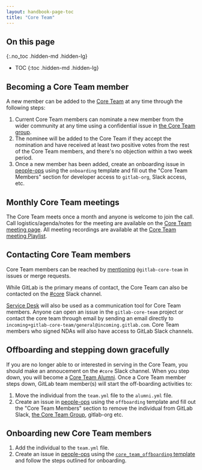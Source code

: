 ```yaml
---
layout: handbook-page-toc
title: "Core Team"
---
```


## On this page
{:.no_toc .hidden-md .hidden-lg}

- TOC
{:toc .hidden-md .hidden-lg}

## Becoming a Core Team member

A new member can be added to the [Core Team](/community/core-team/) at any time through the following steps:

1.  Current Core Team members can nominate a new member from the wider community at any time using a confidential issue in [the Core Team group](https://gitlab.com/groups/gitlab-core-team/-/issues). 
2.  The nominee will be added to the Core Team if they accept the nomination and have received at least two positive votes from the rest of the Core Team members, and there's no objection within a two week period. 
3.  Once a new member has been added, create an onboarding issue in [people-ops](https://gitlab.com/gitlab-com/people-ops/employment/issues) using the `onboarding` template and fill out the "Core Team Members" section for developer access to `gitlab-org`, Slack access, etc.

## Monthly Core Team meetings

The Core Team meets once a month and anyone is welcome to join the call. Call logistics/agenda/notes for the meeting are available on the [Core Team meeting page](https://gitlab.com/gitlab-core-team/general/wikis/monthly-core-team-meeting). All meeting recordings are available at the [Core Team meeting Playlist](https://www.youtube.com/playlist?list=PLFGfElNsQthZ12EUkq3N9QlThvkf3WGnZ). 

## Contacting Core Team members

Core Team members can be reached by [mentioning](https://docs.gitlab.com/ee/user/group/subgroups/index.html#mentioning-subgroups) `@gitlab-core-team` in issues or merge requests. 

While GitLab is the primary means of contact, the Core Team can also be contacted on the [#core](https://gitlab.slack.com/messages/core) Slack channel.

[Service Desk](https://gitlab.com/gitlab-core-team/general/issues/service_desk) will also be used as a communication tool for Core Team members. Anyone can open an issue in the `gitlab-core-team` project or contact the core team through email by sending an email directly to `incoming+gitlab-core-team/general@incoming.gitlab.com`.  Core Team members who signed NDAs will also have access to GitLab Slack channels.

## Offboarding and stepping down gracefully 

If you are no longer able to or interested in serving in the Core Team, you should make an annoucement on the `#core` Slack channel. When you step down, you will become a [Core Team Alumni](/community/core-team/alumni/). Once a Core Team member steps down, GitLab team member(s) will start the off-boarding activities to: 

1.  Move the individual from the `team.yml` file to the `alumni.yml` file.
2.  Create an issue in [people-ops](https://gitlab.com/gitlab-com/people-ops/employment/issues) using the `offboarding` template and fill out the "Core Team Members" section to remove the individual from GitLab Slack, [the Core Team Group](https://gitlab.com/groups/gitlab-core-team/community-members/-/group_members), gitlab-org etc. 

## Onboarding new Core Team members

1.  Add the individual to the `team.yml` file.
2.  Create an issue in [people-ops](https://gitlab.com/gitlab-com/people-ops/employment/issues) using the [`core_team_offboarding` template](https://gitlab.com/gitlab-com/people-ops/employment/blob/master/.gitlab/issue_templates/core_team_onboarding.md) and follow the steps outlined for onboarding.